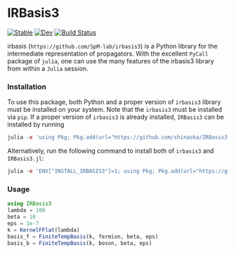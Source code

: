 # IRBasis3

[![Stable](https://img.shields.io/badge/docs-stable-blue.svg)](https://shinaoka.github.io/IRBasis3.jl/stable)
[![Dev](https://img.shields.io/badge/docs-dev-blue.svg)](https://shinaoka.github.io/IRBasis3.jl/dev)
[![Build Status](https://github.com/shinaoka/IRBasis3.jl/actions/workflows/CI.yml/badge.svg?branch=main)](https://github.com/shinaoka/IRBasis3.jl/actions/workflows/CI.yml?query=branch%3Amain)

irbasis (`https://github.com/SpM-lab/irbasis3`) is a Python library for the intermediate representation of propagators.
With the excellent `PyCall` package of `julia`, one can use the
many features of the irbasis3 library from within a `Julia` session.

### Installation

To use this package, both Python and a proper version of `irbasis3` library must be
installed on your system.
Note that the `irbasis3` must be installed via `pip`.
If a proper version of `irbasis3` is already installed,
`IRBasis3` can be installed by running

```Julia
julia -e 'using Pkg; Pkg.add(url="https://github.com/shinaoka/IRBasis3.jl.git")'
```

Alternatively, run the following command to install both of `irbasis3` and `IRBasis3.jl`:

```Julia
julia -e 'ENV["INSTALL_IRBASIS3"]=1; using Pkg; Pkg.add(url="https://github.com/shinaoka/IRBasis3.jl.git"); Pkg.build("IRBasis3")'
```

### Usage

```Julia
using IRBasis3
lambda = 100
beta = 10
eps = 1e-7
k = KernelFFlat(lambda)
basis_f = FiniteTempBasis(k, fermion, beta, eps)
basis_b = FiniteTempBasis(k, boson, beta, eps)
```
